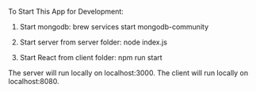 To Start This App for Development:

1) Start mongodb:
brew services start mongodb-community

2) Start server from server folder:
node index.js

3) Start React from client folder:
npm run start

The server will run locally on localhost:3000.
The client will run locally on localhost:8080.